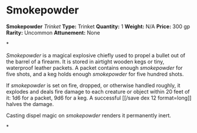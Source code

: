 # Smokepowder

**Smokepowder**
_Trinket_
**Type:** Trinket
**Quantity:** 1
**Weight:** N/A
**Price:** 300 gp
**Rarity:** Uncommon
**Attunement:** None

*<p>*Smokepowder* is a magical explosive chiefly used to propel a bullet out of the barrel of a firearm. It is stored in airtight wooden kegs or tiny, waterproof leather packets. A packet contains enough *smokepowder* for five shots, and a keg holds enough *smokepowder* for five hundred shots.

If *smokepowder* is set on fire, dropped, or otherwise handled roughly, it explodes and deals fire damage to each creature or object within 20 feet of it: 1d6 for a packet, 9d6 for a keg. A successful [[/save dex 12 format=long]] halves the damage.

Casting dispel magic on *smokepowder* renders it permanently inert.</p>*